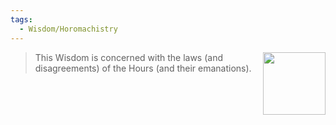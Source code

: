 ```yaml
---
tags:
  - Wisdom/Horomachistry
---
```


<div style="float: right; padding-left: 10px;"><img src="/Wisdoms/files/w.horomachistry.png" width=100 width=100 style="margin:0" /></div>

> This Wisdom is concerned with the laws (and disagreements) of the Hours (and their emanations).
